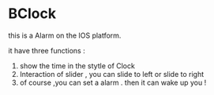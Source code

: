 BClock
======


this is a Alarm on the IOS platform.

it have three functions :

1) show the time in the stytle of Clock
2) Interaction of slider , you can slide to left or slide to right
3) of course ,you can set a alarm . then it can wake up you !
